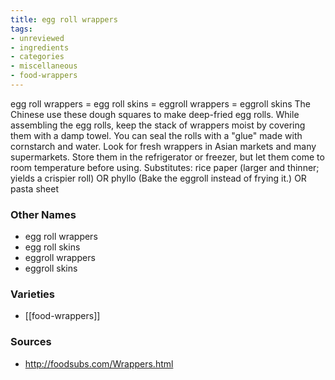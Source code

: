 ```yaml
---
title: egg roll wrappers
tags:
- unreviewed
- ingredients
- categories
- miscellaneous
- food-wrappers
---
```

egg roll wrappers = egg roll skins = eggroll wrappers = eggroll skins The Chinese use these dough squares to make deep-fried egg rolls. While assembling the egg rolls, keep the stack of wrappers moist by covering them with a damp towel. You can seal the rolls with a "glue" made with cornstarch and water. Look for fresh wrappers in Asian markets and many supermarkets. Store them in the refrigerator or freezer, but let them come to room temperature before using. Substitutes: rice paper (larger and thinner; yields a crispier roll) OR phyllo (Bake the eggroll instead of frying it.) OR pasta sheet

### Other Names

* egg roll wrappers
* egg roll skins
* eggroll wrappers
* eggroll skins

### Varieties

* [[food-wrappers]]

### Sources
* http://foodsubs.com/Wrappers.html
